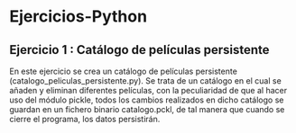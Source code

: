# Ejercicios-Python

## Ejercicio 1 : Catálogo de películas persistente
En este ejercicio se crea un catálogo de películas persistente (catalogo_peliculas_persistente.py).
Se trata de un catálogo en el cual se añaden y eliminan diferentes películas, con la peculiaridad de que al hacer uso del módulo pickle,  todos los cambios realizados en dicho catálogo se guardan en un fichero binario catalogo.pckl, de tal manera que cuando se cierre el programa, los datos persistirán.
